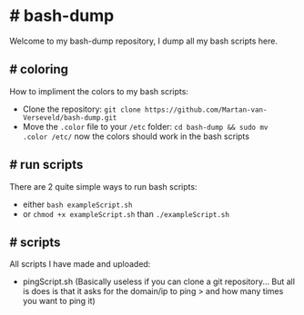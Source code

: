 # \# bash-dump
Welcome to my bash-dump repository, I dump all my bash scripts here.

## \# coloring  
How to impliment the colors to my bash scripts:
- Clone the repository: `git clone https://github.com/Martan-van-Verseveld/bash-dump.git`
- Move the `.color` file to your `/etc` folder: `cd bash-dump && sudo mv .color /etc/`
now the colors should work in the bash scripts

## \# run scripts
There are 2 quite simple ways to run bash scripts:
- either `bash exampleScript.sh`
- or `chmod +x exampleScript.sh` than `./exampleScript.sh`

## \# scripts
All scripts I have made and uploaded:
- pingScript.sh (Basically useless if you can clone a git repository... But all is does is that it asks for the domain/ip to ping > and how many times you want to ping it)

<!-- Nothing here -->
